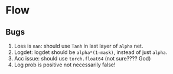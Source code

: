 # Flow

## Bugs

1. Loss is `nan`: should use `Tanh` in last layer of `alpha` net.
2. Logdet: logdet should be `alpha*(1-mask)`, instead of just `alpha`.
3. Acc issue: should use `torch.float64` (not sure???? God)
4. Log prob is positive not necessarily false!